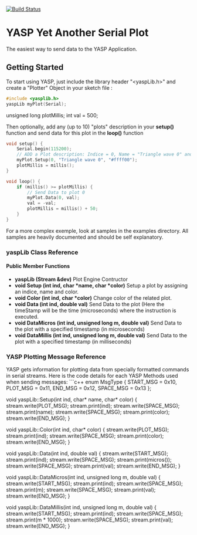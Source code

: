[![Build Status](https://travis-ci.org/pvizeli/CmdParser.svg?branch=master)](https://travis-ci.org/pvizeli/CmdParser)

# YASP Yet Another Serial Plot
The easiest way to send data to the YASP Application.

## Getting Started

To start using YASP, just include the library header "<yaspLib.h>" and create a "Plotter" Object in your sketch file :
```c++
#include <yasplib.h>
yaspLib myPlot(Serial);
```
unsigned long plotMillis;
int val = 500;

Then optionally, add any (up to 10) "plots" description in your <strong>setup()</strong> function
and send data for this plot in the <strong>loop()</strong> function
```c++
void setup() {
    Serial.begin(115200);
    // ADD a Plot description: Indice = 0, Name = "Triangle wave 0" and Color = yellow.
    myPlot.Setup(0, "Triangle wave 0", "#ffff00");
    plotMillis = millis();
}

void loop() {
    if (millis() >= plotMillis) {
        // Send Data to plot 0
        myPlot.Data(0, val);
        val = -val;
        plotMillis = millis() + 50;
    }
}
```
For a more complex exemple, look at samples in the examples directory. All samples are heavily documented and should be self explanatory.
<h3>yaspLib Class Reference</h3>
<h4>Public Member Functions</h4>
<ul>
<li>
<strong>yaspLib (Stream &dev)</strong> Plot Engine Contructor
</li>
<li>
<strong>void Setup (int ind, char *name, char *color)</strong> Setup a plot by assigning an indice, name and color.
</li>
<li>
<strong>void Color (int ind, char *color)</strong> Change color of the related plot.
</li>
<li>
<strong>void Data (int ind, double val)</strong> Send Data to the plot (Here the timeStamp will be the time (microseconds) where the instruction is executed.
</li>
<li>
<strong>void DataMicros (int ind, unsigned long m, double val)</strong> Send Data to the plot with a specified timestamp (in microseconds)
</li>
<li>
<strong>void DataMillis (int ind, unsigned long m, double val)</strong> Send Data to the plot with a specified timestamp (in milliseconds)
</li>
</li>
</ul>

<h3>YASP Plotting Message Reference</h3>
YASP gets information for plotting data from specially formatted commands in serial streams. Here is the code details  for each YASP Methods used when sending messages:
```c++
  enum MsgType {
       START_MSG = 0x10,
       PLOT_MSG = 0x11,
       END_MSG = 0x12,
       SPACE_MSG = 0x13
   };

void yaspLib::Setup(int ind, char* name, char* color) {
 stream.write(PLOT_MSG);
 stream.print(ind);
 stream.write(SPACE_MSG);
 stream.print(name);
 stream.write(SPACE_MSG);
 stream.print(color);
 stream.write(END_MSG);
}

void yaspLib::Color(int ind, char* color) {
 stream.write(PLOT_MSG);
 stream.print(ind);
 stream.write(SPACE_MSG);
 stream.print(color);
 stream.write(END_MSG);
}

void yaspLib::Data(int ind, double val) {
 stream.write(START_MSG);
 stream.print(ind);
 stream.write(SPACE_MSG);
 stream.print(micros());
 stream.write(SPACE_MSG);
 stream.print(val);
 stream.write(END_MSG);
}

void yaspLib::DataMicros(int ind, unsigned long m, double val) {
 stream.write(START_MSG);
 stream.print(ind);
 stream.write(SPACE_MSG);
 stream.print(m);
 stream.write(SPACE_MSG);
 stream.print(val);
 stream.write(END_MSG);
}

void yaspLib::DataMillis(int ind, unsigned long m, double val) {
 stream.write(START_MSG);
 stream.print(ind);
 stream.write(SPACE_MSG);
 stream.print(m * 1000);
 stream.write(SPACE_MSG);
 stream.print(val);
 stream.write(END_MSG);
}
```
